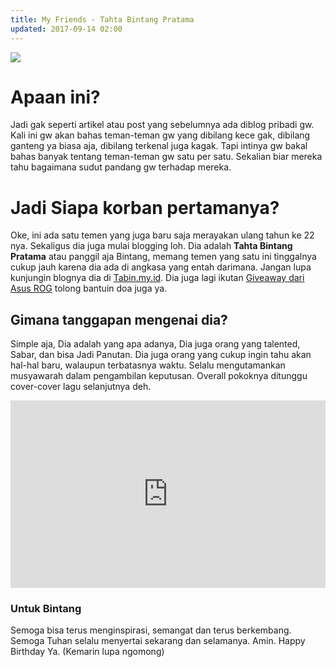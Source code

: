```yaml
---
title: My Friends - Tahta Bintang Pratama
updated: 2017-09-14 02:00
---
```

<a href='https://photos.google.com/share/AF1QipO_SRTgdP4cvS7BBJFke5G96fX469PN3O0aMttxLN5cKeH6pWr00fKzkpIj60rFMg?key=R3ZQOTVyaksxelhLTkY2MHVzWnduUjFhSnV5aG9R&source=ctrlq.org'><img src='https://lh3.googleusercontent.com/pTS5PzgO_CF_Wqjf-wxqiokopFtdgRfrlHC68Rg7812a09CmMbZHuEujf6_btXX9EhtQW6pV-z0iyTpAya5REuykZ90fSnbslXHcGSCwOpK5p2Pk5QF4Q_MTB374rCJTwH3-OmVlXg' /></a>

# Apaan ini?
Jadi gak seperti artikel atau post yang sebelumnya ada diblog pribadi gw.
Kali ini gw akan bahas teman-teman gw yang dibilang kece gak, dibilang ganteng ya biasa aja, dibilang terkenal juga kagak.
Tapi intinya gw bakal bahas banyak tentang teman-teman gw satu per satu. Sekalian biar mereka tahu bagaimana sudut pandang gw terhadap mereka.

# Jadi Siapa korban pertamanya?
Oke, ini ada satu temen yang juga baru saja merayakan ulang tahun ke 22 nya. Sekaligus dia juga mulai blogging loh.
Dia adalah **Tahta Bintang Pratama** atau panggil aja Bintang, memang temen yang satu ini tinggalnya cukup jauh karena dia ada di angkasa yang entah darimana. Jangan lupa kunjungin blognya dia di [Tabin.my.id](https://tabin.my.id). Dia juga lagi ikutan [Giveaway dari Asus ROG](https://tabin.my.id/article/8/WeAreROG-ASUSROGID) tolong bantuin doa juga ya.

## Gimana tanggapan mengenai dia?
Simple aja, Dia adalah yang apa adanya, Dia juga orang yang talented, Sabar, dan bisa Jadi Panutan.
Dia juga orang yang cukup ingin tahu akan hal-hal baru, walaupun terbatasnya waktu. Selalu mengutamankan musyawarah dalam pengambilan keputusan. Overall pokoknya ditunggu cover-cover lagu selanjutnya deh.

<iframe width="100%" height="300" scrolling="no" frameborder="no" src="https://w.soundcloud.com/player/?url=https%3A//api.soundcloud.com/tracks/341997821&amp;color=%23ff5500&amp;auto_play=false&amp;hide_related=false&amp;show_comments=true&amp;show_user=true&amp;show_reposts=false&amp;visual=true"></iframe>

### Untuk Bintang
Semoga bisa terus menginspirasi, semangat dan terus berkembang. Semoga Tuhan selalu menyertai sekarang dan selamanya. Amin.
Happy Birthday Ya. (Kemarin lupa ngomong)
